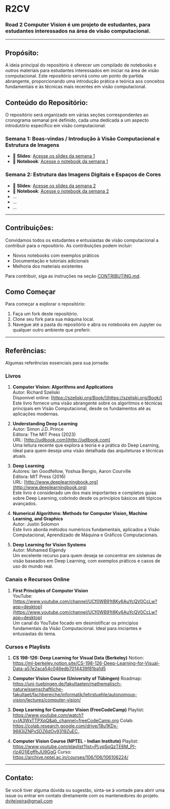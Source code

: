 # R2CV

### Road 2 Computer Vision é um projeto de estudantes, para estudantes interessados na área de visão computacional.

---

## Propósito:

A ideia principal do repositório é oferecer um compilado de notebooks e outros materiais para estudantes interessados em iniciar na área de visão computacional. Este repositório servirá como um ponto de partida abrangente, proporcionando uma introdução prática e teórica aos conceitos fundamentais e às técnicas mais recentes em visão computacional.

## Conteúdo do Repositório:

O repositório será organizado em várias seções correspondentes ao cronograma semanal pré definido, cada uma dedicada a um aspecto introdutório específico em visão computacional:

### Semana 1: Boas-vindas / Introdução à Visão Computacional e Estrutura de Imagens
- 📑 **Slides**: [Acesse os slides da semana 1](https://github.com/dvzk1/R2CV/tree/main/slides/semana-1)
- 📓 **Notebook**: [Acesse o notebook da semana 1](https://github.com/dvzk1/R2CV/tree/main/notebooks/semana-1)

### Semana 2: Estrutura das Imagens Digitais e Espaços de Cores
- 📑 **Slides**: [Acesse os slides da semana 2](https://github.com/dvzk1/R2CV/tree/main/slides/semana-2)
- 📓 **Notebook**: [Acesse o notebook da semana 2](https://github.com/dvzk1/R2CV/tree/main/notebooks/semana-2)
- ...
- ...
- ...

---

## Contribuições:

Convidamos todos os estudantes e entusiastas de visão computacional a contribuir para o repositório. As contribuições podem incluir:

- Novos notebooks com exemplos práticos
- Documentação e tutoriais adicionais
- Melhoria dos materiais existentes

Para contribuir, siga as instruções na seção [CONTRIBUTING.md](https://github.com/dvzk1/R2CV/blob/main/CONTRIBUTING.md).

## Como Começar

Para começar a explorar o repositório:
  1. Faça um fork deste repositório.
  2. Clone seu fork para sua máquina local.
  3. Navegue até a pasta do repositório e abra os notebooks em Jupyter ou qualquer outro ambiente que preferir.

---
## Referências:

Algumas referências essenciais para sua jornada:

### Livros

1. **Computer Vision: Algorithms and Applications**  
   Autor: Richard Szeliski  
   Disponível online: [https://szeliski.org/Book/](https://szeliski.org/Book/)  
   Este livro fornece uma visão abrangente sobre os algoritmos e técnicas principais em Visão Computacional, desde os fundamentos até as aplicações modernas.

2. **Understanding Deep Learning**  
   Autor: Simon J.D. Prince  
   Editora: The MIT Press (2023)  
   URL: [http://udlbook.com](http://udlbook.com)  
   Uma leitura recente que explora a teoria e a prática do Deep Learning, ideal para quem deseja uma visão detalhada das arquiteturas e técnicas atuais.

3. **Deep Learning**  
   Autores: Ian Goodfellow, Yoshua Bengio, Aaron Courville  
   Editora: MIT Press (2016)  
   URL: [http://www.deeplearningbook.org](http://www.deeplearningbook.org)  
   Este livro é considerado um dos mais importantes e completos guias sobre Deep Learning, cobrindo desde os princípios básicos até tópicos avançados.

4. **Numerical Algorithms: Methods for Computer Vision, Machine Learning, and Graphics**  
   Autor: Justin Solomon  
   Este livro aborda métodos numéricos fundamentais, aplicados a Visão Computacional, Aprendizado de Máquina e Gráficos Computacionais.

5. **Deep Learning for Vision Systems**  
   Autor: Mohamed Elgendy  
   Um excelente recurso para quem deseja se concentrar em sistemas de visão baseados em Deep Learning, com exemplos práticos e casos de uso do mundo real.

### Canais e Recursos Online

1. **First Principles of Computer Vision**  
   YouTube: [https://www.youtube.com/channel/UCf0WB91t8Ky6AuYcQV0CcLw?app=desktop](https://www.youtube.com/channel/UCf0WB91t8Ky6AuYcQV0CcLw?app=desktop)  
   Um canal do YouTube focado em desmistificar os princípios fundamentais da Visão Computacional. Ideal para iniciantes e entusiastas do tema.

### Cursos e Playlists

1. **CS 198-126: Deep Learning for Visual Data (Berkeley)**
Notion: https://ml-berkeley.notion.site/CS-198-126-Deep-Learning-for-Visual-Data-a57e2aca54c046edb7014439f81ba1d5

2. **Computer Vision Course (University of Tübingen)**
Roadmap: https://uni-tuebingen.de/fakultaeten/mathematisch-naturwissenschaftliche-fakultaet/fachbereiche/informatik/lehrstuehle/autonomous-vision/lectures/computer-vision/

3. **Deep Learning for Computer Vision (FreeCodeCamp)**
Playlist: https://www.youtube.com/watch?v=IA3WxTTPXqQ&ab_channel=freeCodeCamp.org
Colab: https://colab.research.google.com/drive/18u1KDx-9683iZNPxSDZ6dOv9319ZuEC_

4. **Computer Vision Course (NPTEL - Indian Institute)**
Playlist: https://www.youtube.com/playlist?list=PLyqSpQzTE6M_PI-rIz4O1jEgffhJU9GgG
Curso: https://archive.nptel.ac.in/courses/106/106/106106224/

---

## Contato:

Se você tiver alguma dúvida ou sugestão, sinta-se à vontade para abrir uma issue ou entrar em contato diretamente com os mantenedores do projeto.
dvjteixeira@gmail.com
